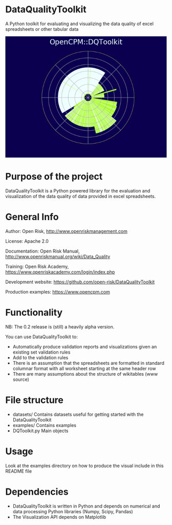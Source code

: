 DataQualityToolkit
==================
A Python toolkit for evaluating and visualizing the data quality of excel spreadsheets or other tabular data 

![Alt text](DQToolkit.png?raw=true "DQToolkit Visual")

Purpose of the project
======================

DataQualityToolkit is a Python powered library for the evaluation and visualization of the data 
quality of data provided in excel spreadsheets. 


General Info
=========================


Author: Open Risk, http://www.openriskmanagement.com

License: Apache 2.0

Documentation: Open Risk Manual, http://www.openriskmanual.org/wiki/Data_Quality

Training: Open Risk Academy, https://www.openriskacademy.com/login/index.php

Development website: https://github.com/open-risk/DataQualityToolkit

Production examples: https://www.opencpm.com


Functionality
=============

NB: The 0.2 release is (still) a heavily alpha version. 

You can use DataQualityToolkit to:
- Automatically produce validation reports and visualizations given an existing set validation rules
- Add to the validation rules
- There is an assumption that the spreadsheets are formatted in standard columnar format with all worksheet starting at the same header row
- There are many assumptions about the structure of wikitables (www source)

File structure
==============

* datasets/ Contains datasets useful for getting started with the DataQualityToolkit
* examples/ Contains examples
* DQToolkit.py Main objects

Usage
=====

Look at the examples directory on how to produce the visual include in this README file

Dependencies
============

-  DataQualityToolkit is written in Python and depends on numerical and data processing Python libraries (Numpy, Scipy, Pandas)
-  The Visualization API depends on Matplotlib
